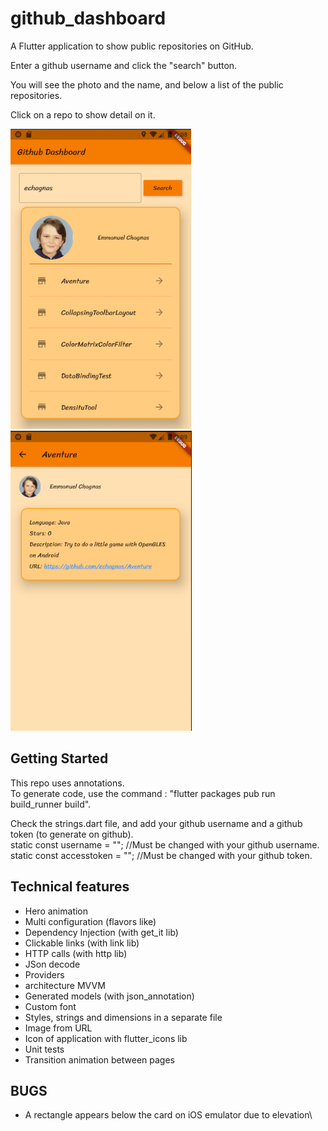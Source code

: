 # github_dashboard

A Flutter application to show public repositories on GitHub.

Enter a github username and click the "search" button.

You will see the photo and the name, and  below a list of the public repositories.

Click on a repo to show detail on it.

![Image Dashboard](./images/screenshot1.png) ![Image Dashboard](./images/screenshot2.png)

## Getting Started

This repo uses annotations.\
To generate code, use the command : "flutter packages pub run build_runner build".

Check the strings.dart file, and add your github username and a github token (to generate  on github).\
static const username = ""; //Must be changed with your github username.\
static const accesstoken = ""; //Must be changed with your github token.

## Technical features
- Hero animation
- Multi configuration (flavors like)
- Dependency Injection (with get_it lib)
- Clickable links (with link lib)
- HTTP calls (with http lib)
- JSon decode
- Providers
- architecture MVVM
- Generated models (with json_annotation)
- Custom font
- Styles, strings and dimensions in a separate file
- Image from URL
- Icon of application with flutter_icons lib
- Unit tests
- Transition animation between pages

## BUGS
- A rectangle appears below the card on iOS emulator due to elevation\
